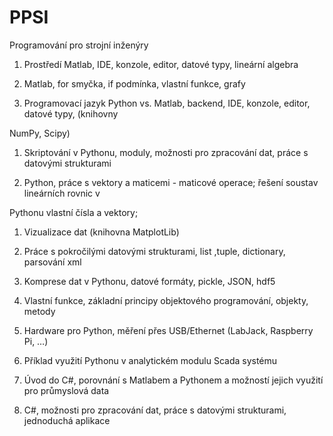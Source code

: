 # PPSI
Programování pro strojní inženýry

1. Prostředí Matlab, IDE, konzole, editor, datové typy, lineární algebra

1. Matlab, for smyčka, if podmínka, vlastní funkce, grafy

1. Programovací jazyk Python vs. Matlab, backend, IDE, konzole, editor, datové typy, (knihovny

NumPy, Scipy)

1. Skriptování v Pythonu, moduly, možnosti pro zpracování dat, práce s datovými strukturami

1. Python, práce s vektory a maticemi - maticové operace; řešení soustav lineárních rovnic v

Pythonu vlastní čísla a vektory;

1. Vizualizace dat (knihovna MatplotLib)

1. Práce s pokročilými datovými strukturami, list ,tuple, dictionary, parsování xml

1. Komprese dat v Pythonu, datové formáty, pickle, JSON, hdf5

1. Vlastní funkce, základní principy objektového programování, objekty, metody

1. Hardware pro Python, měření přes USB/Ethernet (LabJack, Raspberry Pi, …)

1. Příklad využití Pythonu v analytickém modulu Scada systému

1. Úvod do C#, porovnání s Matlabem a Pythonem a možností jejich využití pro průmyslová data

1. C#, možnosti pro zpracování dat, práce s datovými strukturami, jednoduchá aplikace

